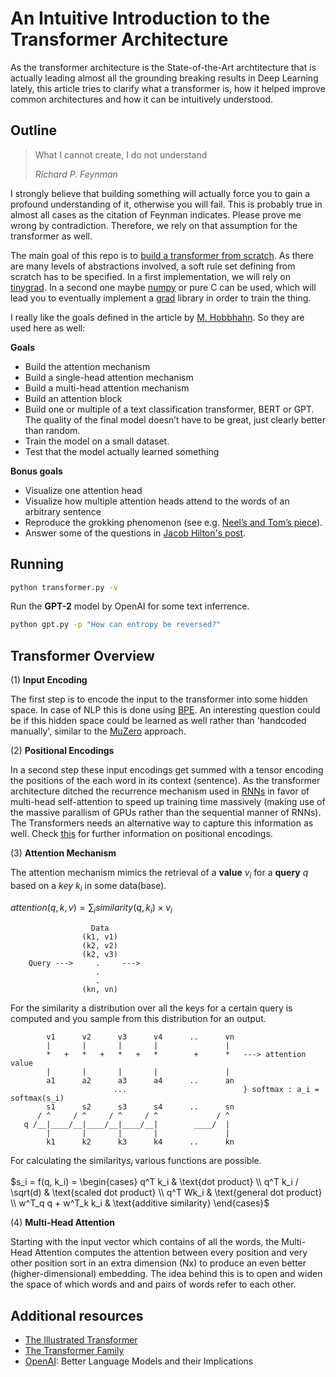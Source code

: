 # An Intuitive Introduction to the Transformer Architecture

As the transformer architecture is the State-of-the-Art archtitecture that is actually leading almost all the 
grounding breaking results in Deep Learning lately, this article tries to clarify what a transformer is, how it helped improve 
common architectures and how it can be intuitively understood.

## Outline 

> What I cannot create, I do not understand
> 
> <cite>Richard P. Feynman</cite>

I strongly believe that building something will actually force you to gain a profound understanding of it, otherwise you will fail.
This is probably true in almost all cases as the citation of Feynman indicates. Please prove me wrong by contradiction. Therefore, we rely on that assumption for the transformer as well.

The main goal of this repo is to [build a transformer from scratch](https://www.lesswrong.com/posts/98jCNefEaBBb7jwu6/building-a-transformer-from-scratch-ai-safety-up-skilling). As there are many levels of abstractions involved, a soft rule set defining from scratch has to be specified. In a first implementation, we will rely on [tinygrad](https://github.com/tinygrad/tinygrad/tree/master). In a second one maybe [numpy](https://numpy.org/) or pure C can be used, which will lead you to eventually implement a [grad](http://blog.ezyang.com/2019/05/pytorch-internals/) library in order to train the thing. 

I really like the goals defined in the article by [M. Hobbhahn](https://www.lesswrong.com/posts/98jCNefEaBBb7jwu6/building-a-transformer-from-scratch-ai-safety-up-skilling). So they are used here as well:

**Goals**
- Build the attention mechanism
- Build a single-head attention mechanism
- Build a multi-head attention mechanism
- Build an attention block 
- Build one or multiple of a text classification transformer, BERT or GPT. The quality of the final model doesn’t have to be great, just clearly better than random.
- Train the model on a small dataset. 
- Test that the model actually learned something

**Bonus goals**
- Visualize one attention head
- Visualize how multiple attention heads attend to the words of an arbitrary sentence
- Reproduce the grokking phenomenon (see e.g. [Neel’s and Tom’s piece](https://www.lesswrong.com/posts/N6WM6hs7RQMKDhYjB/a-mechanistic-interpretability-analysis-of-grokking)). 
- Answer some of the questions in [Jacob Hilton's post](https://github.com/jacobhilton/deep_learning_curriculum/blob/master/1-Transformers.md).

## Running 

```bash
python transformer.py -v
```

Run the **GPT-2** model by OpenAI for some text inferrence.
```bash
python gpt.py -p "How can entropy be reversed?"
```

## Transformer Overview 

(1) **Input Encoding**

The first step is to encode the input to the transformer into some hidden space. In case of NLP this is done using [BPE](https://en.wikipedia.org/wiki/Byte_pair_encoding). An interesting question could be if this hidden space could be learned as well rather than 'handcoded manually', similar to the [MuZero](https://www.deepmind.com/blog/muzero-mastering-go-chess-shogi-and-atari-without-rules) approach.

(2) **Positional Encodings**

In a second step these input encodings get summed with a tensor encoding the positions of the each word in its context (sentence). As the transformer architecture ditched the recurrence mechanism used in [RNNs]() in favor of multi-head self-attention to speed up training time massively (making use of the massive parallism of GPUs rather than the sequential manner of RNNs). The Transformers needs an alternative way to capture this information as well. Check [this](https://kazemnejad.com/blog/transformer_architecture_positional_encoding/) for further information on positional encodings.

(3) **Attention Mechanism**

The attention mechanism mimics the retrieval of a **value** $v_i$ for a **query** $q$ based on a *key* $k_i$ in some data(base).

$attention(q,k,v) = \sum_i similarity(q, k_i) \times v_i$

```
                  Data 
                (k1, v1)
                (k2, v2)
                (k2, v3)
    Query --->     .     ---> 
                   .
                   .
                (kn, vn)
```
For the similarity a distribution over all the keys for a certain query is computed and you sample from this distribution for an output.
```
        v1      v2      v3      v4      ..      vn
        |       |       |       |               |
        *   +   *   +   *   +   *        +      *   ---> attention value
        |       |       |       |               |
        a1      a2      a3      a4      ..      an
                       ...                          } softmax : a_i = softmax(s_i)
        s1      s2      s3      s4      ..      sn
      / ^     / ^     / ^     / ^             / ^
   q /__|____/__|____/__|____/__|        ____/  |   
        |       |       |       |               |
        k1      k2      k3      k4      ..      kn
```

For calculating the $\text{similarity} s_i$ various functions are possible.

$s_i = f(q, k_i) = \begin{cases}
    q^T k_i & \text{dot product} \\
    q^T k_i / \sqrt(d) & \text{scaled dot product} \\
    q^T Wk_i & \text{general dot product} \\
    w^T_q q + w^T_k k_i & \text{additive similarity}
\end{cases}$

(4) **Multi-Head Attention**

Starting with the input vector which contains of all the words, the Multi-Head Attention computes the attention between every position and very other position sort in an extra dimension (Nx) to produce an even better (higher-dimensional) embedding. The idea behind this is to open and widen the space of which words and and pairs of words refer to each other.

## Additional resources

- [The Illustrated Transformer](https://jalammar.github.io/illustrated-transformer/)
- [The Transformer Family](https://lilianweng.github.io/posts/2020-04-07-the-transformer-family/)
- [OpenAI](https://openai.com/research/better-language-models): Better Language Models and their Implications

